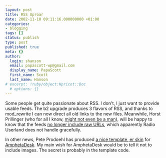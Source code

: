 ```yaml
---
layout: post
title: RSS Uproar
date: 2002-11-10 09:11:16.000000000 +01:00
categories:
- blogging
tags: []
status: publish
type: post
published: true
meta: {}
author:
  login: shanson
  email: papascott-wp@gmail.com
  display_name: PapaScott
  first_name: Scott
  last_name: Hanson
# excerpt: !ruby/object:Hpricot::Doc
  # options: {}
---
```

<p>Some people get quite passionate about RSS. I don't, I just want to provide usable feeds. The b2 upgrade produces 3 flavors of RSS, and thanks to mod_rewrite I can now direct all old links to the new files. Meanwhile, Horst Prillinger (who for all I know, <a href="http://mailbox.univie.ac.at/~prillih3/blog/2002/11/08.html#a692">might not even be a man</a>), will be happy to know that the feeds <a href="http://mailbox.univie.ac.at/~prillih3/blog/2002/10/30.html#a621">no longer include raw URLs</a>, which apparently Radio Userland does not handle gracefully.</p>
<p>In other news, Pete Prodoehl has produced <a href="http://zymm.com/raster/code/amphetaskin.html">a nice template, er skin</a> for <a href="http://www.disobey.com/amphetadesk/">AmphetaDesk</a>. My main wish for AmphetaDesk would be to tell it not to include images. The secret is probably in the template code.</p>
